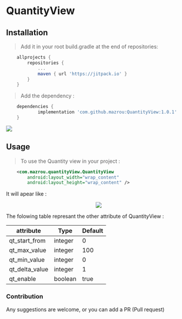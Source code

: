 # QuantityView

## Installation

> Add it in your root build.gradle at the end of repositories:

``` gradle
    allprojects {
		repositories {
			...
			maven { url 'https://jitpack.io' }
		}
	}
```

> Add the dependency :
``` gradle
	dependencies {
	        implementation 'com.github.mazrou:QuantityView:1.0.1'
	}
```
[![](https://jitpack.io/v/mazrou/QuantityView.svg)](https://jitpack.io/#mazrou/QuantityView)

## Usage 
> To use the Quantity view in your project : 
``` XML
    <com.mazrou.quantityView.QuantityView
        android:layout_width="wrap_content"
        android:layout_height="wrap_content" />
```
 It will apear like : 
 
 <p align="center">
  <img src="https://user-images.githubusercontent.com/26410564/159140185-790013f4-29d4-4427-9951-76e02cc85278.png" />
</p>

The folowing table represant the other attribute of QuantityView : 

| attribute      | Type    | Default |
|----------------|---------|---------|
| qt_start_from  | integer |    0    |
| qt_max_value   | integer |   100   |
| qt_min_value   | integer |    0    |
| qt_delta_value | integer |    1    |
| qt_enable      | boolean |   true  |
  

### Contribution
Any suggestions are welcome, or you can add a PR (Pull request)


